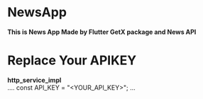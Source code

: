# NewsApp
**This is News App Made by Flutter GetX package and News API**

# Replace Your APIKEY

**http_service_impl**<br />
....
const API_KEY = "<YOUR_API_KEY>";
...

